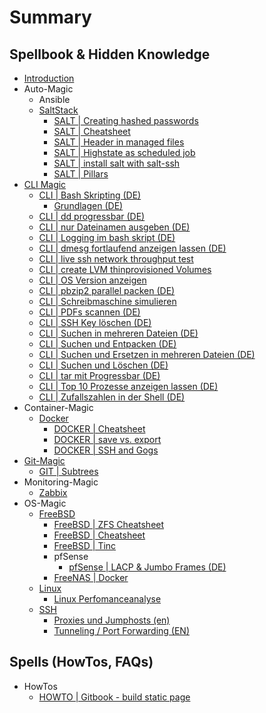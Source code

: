 # Summary

## Spellbook & Hidden Knowledge

* [Introduction](README.md)
* Auto-Magic
  * Ansible
  * [SaltStack](saltstack.md)
    * [SALT \| Creating hashed passwords](saltstack/creating-hashed-passwords.md)
    * [SALT \| Cheatsheet](saltstack/salt-cheatsheet.md)
    * [SALT \| Header in managed files](saltstack/salt-header-in-managed-files.md)
    * [SALT \| Highstate as scheduled job](saltstack/salt-highstate-as-scheduled-job.md)
    * [SALT \| install salt with salt-ssh](saltstack/salt-install-salt-with-salt-ssh.md)
    * [SALT \| Pillars](saltstack/salt-pillars.md)
* [CLI Magic](cli-magic.md)
  * [CLI \| Bash Skripting \(DE\)](cli_magic/cli-bash-skripting.md)
    * [Grundlagen \(DE\)](cli_magic/cli-bash-skripting/cli-bash-scripting-grundlagen.md)
  * [CLI \| dd progressbar \(DE\)](cli_magic/dd-progressbar.md)
  * [CLI \| nur Dateinamen ausgeben \(DE\)](cli_magic/nur-dateinamen-ausgeben.md)
  * [CLI \| Logging im bash skript \(DE\)](cli_magic/logging-im-bash-skript.md)
  * [CLI \| dmesg fortlaufend anzeigen lassen \(DE\)](cli_magic/dmesg-fortlaufend-anzeigen-lassen.md)
  * [CLI \| live ssh network throughput test](cli_magic/live-ssh-network-throughput-test.md)
  * [CLI \| create LVM thinprovisioned Volumes](cli_magic/lvm-thinprovisioned-volume-erstellen.md)
  * [CLI \| OS Version anzeigen](cli_magic/os-version-anzeigen.md)
  * [CLI \| pbzip2 parallel packen \(DE\)](cli_magic/pbzip2-parallel-packen.md)
  * [CLI \| Schreibmaschine simulieren](cli_magic/schreibmaschine-simulieren.md)
  * [CLI \| PDFs scannen \(DE\)](cli_magic/pdfs-scannen.md)
  * [CLI \| SSH Key löschen \(DE\)](cli_magic/ssh-key-loschen.md)
  * [CLI \| Suchen in mehreren Dateien \(DE\)](cli_magic/suchen-in-mehreren-dateien.md)
  * [CLI \| Suchen und Entpacken \(DE\)](cli_magic/suchen-und-entpacken.md)
  * [CLI \| Suchen und Ersetzen in mehreren Dateien \(DE\)](cli_magic/suchen-und-ersetzen-in-mehreren-dateien.md)
  * [CLI \| Suchen und Löschen \(DE\)](cli_magic/suchen-und-loschen.md)
  * [CLI \| tar mit Progressbar \(DE\)](cli_magic/tar-mit-progressbar.md)
  * [CLI \| Top 10 Prozesse anzeigen lassen \(DE\)](cli_magic/top-10-prozesse-anzeigen-lassen.md)
  * [CLI \| Zufallszahlen in der Shell \(DE\)](cli_magic/zufallszahlen-in-der-shell.md)
* Container-Magic
  * [Docker](docker.md)
    * [DOCKER \| Cheatsheet](docker-cheatsheet.md)
    * [DOCKER \| save vs. export](docker-save-vs-export.md)
    * [DOCKER \| SSH and Gogs](docker-ssh-and-gogs.md)
* [Git-Magic](git.md)
  * [GIT \| Subtrees](git-subtrees.md)
* Monitoring-Magic
  * [Zabbix](monitoring/zabbix.md)
* OS-Magic
  * [FreeBSD](freebsd.md)
    * [FreeBSD \| ZFS Cheatsheet](freebsd/freebsd-zfs.md)
    * [FreeBSD \| Cheatsheet](freebsd/freebsd-cheatsheet.md)
    * [FreeBSD \| Tinc](freebsd/freebsd-tinc.md)
    * pfSense
      * [pfSense \| LACP & Jumbo Frames \(DE\)](freebsd/pfsense-lacp-and-jumbo-frames-de.md)
    * [FreeNAS \| Docker](freebsd/freenas-docker.md)
  * [Linux](linux.md)
    * [Linux Perfomanceanalyse](linux/linux-perfomanceanalyse.md)
  * [SSH](ssh.md)
    * [Proxies und Jumphosts \(en\)](ssh/proxies-und-jumphosts-en.md)
    * [Tunneling / Port Forwarding \(EN\)](ssh/tunneling-port-forwarding.md)

## Spells \(HowTos, FAQs\)

* HowTos
  * [HOWTO \|  Gitbook - build static page](howtos/howto-gitbook-build-static-page.md)

